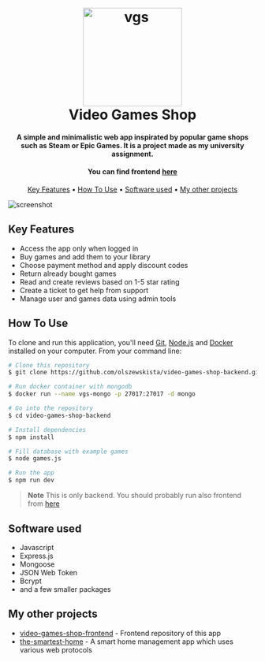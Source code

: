 
<h1 align="center">
  <br>
  <img src="https://imgur.com/Dv30OA6.png" alt="vgs" width="200">
  <br>
  Video Games Shop
  <br>
</h1>

<h4 align="center">A simple and minimalistic web app inspirated by popular game shops such as Steam or Epic Games. It is a project made as my university assignment.</h4>

<h4 align="center">You can find frontend <a href="https://github.com/olszewskista/video-games-shop-frontend">here</a></h4>

<p align="center">
  <a href="#key-features">Key Features</a> •
  <a href="#how-to-use">How To Use</a> •
  <a href="#software-used">Software used</a> •
  <a href="#my-other-projects">My other projects</a>
</p>

![screenshot](https://imgur.com/CnXWGQg.png)

## Key Features

* Access the app only when logged in
* Buy games and add them to your library
* Choose payment method and apply discount codes
* Return already bought games
* Read and create reviews based on 1-5 star rating
* Create a ticket to get help from support
* Manage user and games data using admin tools

## How To Use

To clone and run this application, you'll need [Git](https://git-scm.com), [Node.js](https://nodejs.org/en/download/) and [Docker](https://www.docker.com/products/docker-desktop/) installed on your computer. From your command line:

```bash
# Clone this repository
$ git clone https://github.com/olszewskista/video-games-shop-backend.git

# Run docker container with mongodb
$ docker run --name vgs-mongo -p 27017:27017 -d mongo

# Go into the repository
$ cd video-games-shop-backend

# Install dependencies
$ npm install

# Fill database with example games
$ node games.js

# Run the app
$ npm run dev
```


> **Note**
> This is only backend. You should probably run also frontend from [here](https://github.com/olszewskista/video-games-shop-backend)


## Software used

- Javascript
- Express.js
- Mongoose
- JSON Web Token
- Bcrypt
- and a few smaller packages

## My other projects

- [video-games-shop-frontend](https://github.com/olszewskista/video-games-shop-frontend) - Frontend repository of this app
- [the-smartest-home](https://github.com/olszewskista/the-smartest-home) - A smart home management app which uses various web protocols
